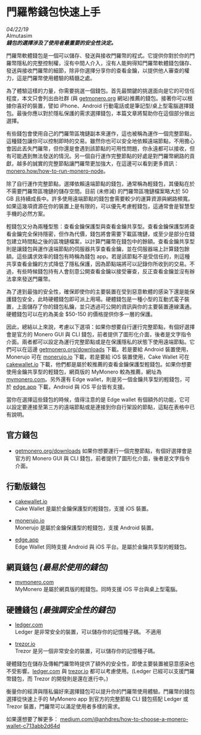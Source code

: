 # 門羅幣錢包快速上手
*04/22/19*  
Almutasim  
_**錢包的選擇涉及了使用者最重要的安全性決定。**_


門羅幣軟體錢包是一個可以儲存、發送與接收門羅幣的程式。它提供你對於你的門羅幣隱私的完整控制權，沒有中間人介入，沒有人能夠得知門羅幣軟體錢包儲存、發送與接收門羅幣的細節，除非你選擇分享你的查看金鑰，以提供他人審查的權力，這是門羅幣使用體驗的精髓之處。

為了體驗這樣的力量，你需要挑選一個錢包。首先最關鍵的挑選面向是它的可信任程度，本文只會列出由社群 (與 [getmonero.org](https://getmonero.org/) 網站)推薦的錢包。接著你可以根據你喜好的裝置，譬如 iPhone、Android 行動電話或是筆記型/桌上型電腦選擇錢包。最後你應以對於隱私保護的需求選擇錢包，本篇文章將幫助你在這個部分做出選擇。

有些錢包會使用自己的門羅幣區塊鏈副本來運作，這也被稱為運作一個完整節點，這種錢包讓你可以控制即時的交易。雖然你也可以安全地依賴遠端節點，不用擔心會因此丟失門羅幣，但你還是會遇到該節點的可用性問題，你永遠都可以接收，但有可能遇到無法發送的情況。另一個自行運作完整節點的好處是對門羅幣網路的貢獻，越多的誠實的完整節點讓門羅幣更加強大，在這邊可以看到更多資訊：[monero.how/how-to-run-monero-node](https://www.monero.how/how-to-run-monero-node)。

除了自行運作完整節點，選擇依賴遠端節點的錢包，通常稱為輕錢包，其優點在於不需要門羅幣區塊鏈的儲存空間。目前 (未修減) 的門羅幣區塊鏈檔案略大於 50 GB 且持續成長中。許多使用遠端節點的錢包會需要較少的運算資源與網路頻寬。如果這幾項資源在你的裝置上是有限的，可以優先考慮輕錢包，這通常會是智慧型手機的必然方案。

輕錢包又分為兩種型態：查看金鑰保護型與查看金鑰共享型。查看金鑰保護型將查看金鑰完全保持隱密，但作為代價，錢包將會需要下載區塊鏈，或至少是部分在錢包建立時間點之後的區塊鏈檔案，以計算門羅幣在錢包中的餘額。查看金鑰共享型則是讓錢包與運作遠端節點的伺服器共享查看金鑰，並在伺服器端上計算錢包餘額。這些講求效率的錢包有時稱為錢包 app。若是該節點不是受信任的，則這種共享查看金鑰的方式降低了隱私保護，因為節點端將可以記錄你所收到的交易。不過，有些時候錢包持有人會刻意公開查看金鑰以接受審查，反正查看金鑰並沒有辦法拿來發送門羅幣。

為了達到最強的安全性，確保即使你的主要裝置在受到惡意軟體的感染下還是能保護錢包安全，此時硬體錢包即可派上用場。硬體錢包是一種小型的互動式電子裝置，上面儲存了你的錢包私鑰，並只透過可公開的資訊與你的主要裝置連線溝通。硬體錢包可以在約為美金 $50-150 的價格提供你多一層的保護。

因此，總結以上來說，考慮以下選項：如果你想要自行運行完整節點，有個好選擇會是官方的 Monero GUI 與 CLI 錢包，前者提供了圖形化介面，後者是文字指令介面。兩者都可以設定為運行完整節點或是在保護隱私的狀態下使用遠端節點。它們可以在這邊 [getmonero.org/downloads](https://getmonero.org/downloads/) 下載。若是要給 Android 裝置使用，Monerujo 可在 [monerujo.io](https://www.monerujo.io/) 下載，若是要給 iOS 裝置使用，Cake Wallet 可在 [cakewallet.io](https://cakewallet.io/) 下載，他們都是屬於較推薦的查看金鑰保護型輕錢包。如果你想要使用金鑰共享型的輕錢包，網頁版的 MyMonero 較為推薦，網址為 [mymonero.com](https://mymonero.com/)。另外還有 Edge wallet，則是另一個金鑰共享型的輕錢包，可於 [edge.app](https://edge.app/) 下載，Android 與 iOS 平台皆有支援。

當你在選擇這些錢包的時候，值得注意的是 Edge wallet 有個額外的功能，它可以設定要連接至第三方的遠端節點或是連接到你自行架設的節點，這點在表格中已有說明。

## 官方錢包

+ [getmonero.org/downloads](https://www.getmonero.org/downloads)
如果你想要運行一個完整節點，有個好選擇會是官方的 Monero GUI 與 CLI 錢包，前者提供了圖形化介面，後者是文字指令介面。

## 行動版錢包

+ [cakewallet.io](https://cakewallet.io/)  
Cake Wallet 是屬於金鑰保護型的輕錢包，支援 iOS 裝置。

+ [monerujo.io](https://www.monerujo.io/)  
Monerujo 是屬於金鑰保護型的輕錢包，支援 Android 裝置。

+ [edge.app](https://edge.app/)  
Edge Wallet 同時支援 Android 與 iOS 平台。是屬於金鑰共享型的輕錢包。

## 網頁錢包 *(最易於使用的錢包)*

+ [mymonero.com](https://mymonero.com/)  
MyMonero 是屬於網頁版的輕錢包。同時支援 iOS 平台與桌上型電腦。

## 硬體錢包 *(最強調安全性的錢包)*

+ [ledger.com](https://shop.ledger.com/?r=92d74dc2847a)  
Ledger 是非常安全的裝置，可以儲存你的記憶種子碼。
不適用

+ [trezor.io](https://trezor.io/)  
Trezor 是另一個非常安全的裝置，可以儲存你的記憶種子碼。

硬體錢包在儲存及傳輸門羅幣時提供了額外的安全性，即使主要裝置被惡意感染也不受影響。[ledger.com](https://shop.ledger.com/?r=92d74dc2847a) 與 [trezor.io](https://trezor.io/) 都可以考慮使用。(Ledger 已經可以支援門羅幣錢包，而 Trezor 的開發則是還在進行中。)

衡量你的經濟與隱私偏好來選擇錢包可以提升你的門羅幣使用體驗。門羅幣的錢包選擇從快速上手的 MyMonero app 到官方的完整節點 CLI 錢包搭配 Ledger 或 Trezor 裝置，門羅幣可以滿足使用者多樣的需求。

如果還想要了解更多： [medium.com/@anhdres/how-to-choose-a-monero-wallet-c713abb2d64d](https://medium.com/@anhdres/how-to-choose-a-monero-wallet-c713abb2d64d)
